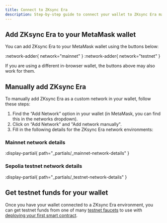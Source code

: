 ```yaml
---
title: Connect to ZKsync Era
description: Step-by-step guide to connect your wallet to ZKsync Era mainnet and testnet.
---
```


## Add ZKsync Era to your MetaMask wallet

You can add ZKsync Era to your MetaMask wallet using the buttons below:

:network-adder{ network="mainnet" }  :network-adder{ network="testnet" }

If you are using a different in-browser wallet, the buttons above may also work for them.

## Manually add ZKsync Era

To manually add ZKsync Era as a custom network in your wallet, follow these steps:

1. Find the “Add Network” option in your wallet (in MetaMask, you can find this in the networks dropdown).
1. Click on “Add Network" and "Add network manually".
1. Fill in the following details for the ZKsync Era network environments:

### Mainnet network details

:display-partial{ path="_partials/_mainnet-network-details" }

### Sepolia testnet network details

:display-partial{ path="_partials/_testnet-network-details" }

## Get testnet funds for your wallet

Once you have your wallet connected to a ZKsync Era environment,
you can get testnet funds from one of many [testnet faucets](/ecosystem/network-faucets)
to use with [deploying your first smart contract](/build/quick-start/deploy-your-first-contract).
